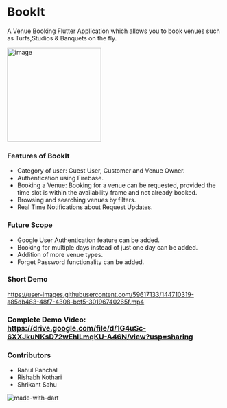 # BookIt
A Venue Booking Flutter Application which allows you to book venues such as Turfs,Studios & Banquets on the fly.

<img width="219" alt="image" src="https://user-images.githubusercontent.com/59617133/144710237-5e449327-891b-4636-9207-a5173cd083d4.png">




### Features of BookIt
* Category of user: Guest User, Customer and Venue Owner.
* Authentication using Firebase.
* Booking a Venue: Booking for a venue can be requested, provided the time slot is within the availability frame  and not already booked.
* Browsing and searching venues by filters.
* Real Time Notifications about Request Updates.

### Future Scope
* Google User Authentication feature can be added.
* Booking for multiple days instead of just one day can be added.
* Addition of more venue types.
* Forget Password functionality can be added.



### Short Demo



https://user-images.githubusercontent.com/59617133/144710319-a85db483-48f7-4308-bcf5-30196740265f.mp4


### Complete Demo Video: https://drive.google.com/file/d/1G4uSc-6XXJkuNKsD72wEhlLmqKU-A46N/view?usp=sharing

### Contributors
* Rahul Panchal 
* Rishabh Kothari
* Shrikant Sahu

![made-with-dart](https://user-images.githubusercontent.com/59617133/144710657-86ff9dcf-b58e-446f-bf87-c73d19c07e42.png)

